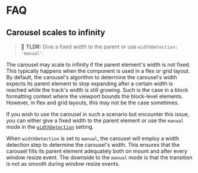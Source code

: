# FAQ

## Carousel scales to infinity

> :memo: **TLDR:**
> Give a fixed width to the parent or use `widthDetection: 'manual'`.

The carousel may scale to infinity if the parent element's width is not fixed. This typically happens when the component is used in a flex or grid layout. By default, the carousel's algorithm to determine the carousel's width expects its parent element to stop expanding after a certain width is reached while the track's width is still growing. Such is the case in a block formatting context where the viewport bounds the block-level elements. However, in flex and grid layouts, this may not be the case sometimes.

If you wish to use the carousel in such a scenario but encounter this issue, you can either give a fixed width to the parent element or use the `manual` mode in the [`widthDetection`](/guide/settings#widthdetection) setting.

When `widthDetection` is set to `manual`, the carousel will employ a width detection step to determine the carousel's width. This ensures that the carousel fills its parent element adequately both on mount and after every window resize event. The downside to the `manual` mode is that the transition is not as smooth during window resize events.
